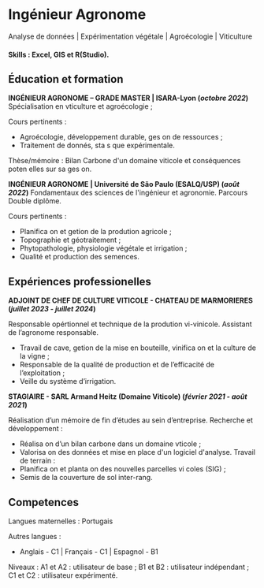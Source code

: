# Ingénieur Agronome
Analyse de données | Expérimentation végétale | Agroécologie | Viticulture

#### Skills : Excel, GIS et R(Studio).

## Éducation et formation

**INGÉNIEUR AGRONOME – GRADE MASTER | ISARA-Lyon (_octobre 2022_)**
Spécialisation en vticulture et agroécologie ; 

Cours pertinents : 
- Agroécologie, développement durable, ges on de ressources ;
- Traitement de donnés, sta s que expérimentale.

Thèse/mémoire : Bilan Carbone d'un domaine viticole et conséquences poten elles sur sa ges on.

**INGÉNIEUR AGRONOME | Université de São Paulo (ESALQ/USP) (_août 2022_)**
Fondamentaux des sciences de l'ingénieur et agronomie. 
Parcours Double diplôme.

Cours pertinents :
- Planifica on et getion de la prodution agricole ;
- Topographie et géotraitement ;
- Phytopathologie, physiologie végétale et irrigation ;
- Qualité et production des semences.

## Expériences professionelles 

**ADJOINT DE CHEF DE CULTURE VITICOLE - CHATEAU DE MARMORIERES (_juillet 2023 - juillet 2024_)**

Responsable opértionnel et technique de la prodution vi-vinicole. 
Assistant de l’agronome responsable.
- Travail de cave, getion de la mise en bouteille, vinifica on et la culture de la vigne ;
- Responsable de la qualité de production et de l’efficacité de l’exploitation ;
- Veille du système d’irrigation.

**STAGIAIRE - SARL Armand Heitz (Domaine Viticole) (_février 2021 - août 2021_)**

Réalisation d’un mémoire de fin d’études au sein d’entreprise. 
Recherche et développement : 
- Réalisa on d’un bilan carbone dans un domaine vticole ;
- Valorisa on des données et mise en place d'un logiciel d'analyse.
Travail de terrain : 
- Planifica on et planta on des nouvelles parcelles vi coles (SIG) ;
- Semis de la couverture de sol inter-rang.
  
## Competences
Langues maternelles : Portugais

Autres langues : 
- Anglais - C1 | Français - C1 | Espagnol - B1

Niveaux : A1 et A2 : utilisateur de base ; B1 et B2 : utilisateur indépendant ; C1 et C2 : utilisateur expérimenté.
